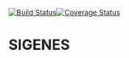 [![Build Status](https://travis-ci.org/enesleon/sigenes.svg?branch=produccion)](https://travis-ci.org/enesleon/sigenes51)[![Coverage Status](https://coveralls.io/repos/github/enesleon/sigenes/badge.svg?branch=produccion)](https://coveralls.io/github/enesleon/sigenes51?branch=produccion)


SIGENES
=======